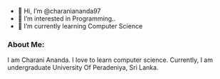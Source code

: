 - 👋 Hi, I’m @charaniananda97
- 👀 I’m interested in Programming..
- 🌱 I’m currently learning Computer Science
### About Me:
I am Charani Ananda. I love to learn computer science. Currently, I am undergraduate University Of Peradeniya, Sri Lanka.
<!---
charaniananda97/charaniananda97 is a ✨ special ✨ repository because its `README.md` (this file) appears on your GitHub profile.
You can click the Preview link to take a look at your changes.
--->
